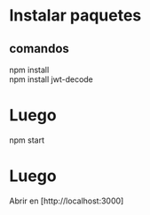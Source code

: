 # Instalar paquetes

## comandos
npm install  
npm install jwt-decode

# Luego
npm start

# Luego
Abrir en [http://localhost:3000]



